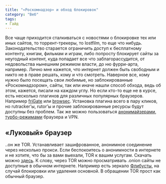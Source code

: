 ```yaml
---
title: "«Роскомнадзор» и обход блокировок"
category: "Веб"
tags:
- Гайд
---
```


Все чаще приходится сталкиваться с новостями о блокировке тех или иных сайтов, то торрент-трекеры, то lostfilm, то еще что нибудь. Законодательство старается ограничить доступ к бесплатному контенту, книгам, фильмам и играм, либо попросту блокирует сайты за неугодный контент, куда попадает все что заблагорассудится, от недовольства нынешним режимом власти, до ню фурри-арта, например. Лично мне кажется, что интернет должен быть свободным и никто не в праве решать, кому и что смотреть.
Наверное все, кому нужно было посещать свои любимые, но заблокированные «Роскомнадзором», сайты, так или иначе нашли способ обхода, ведь об этом, кажется, писали на каждом углу. Но если кто-то еще не в курсе, есть несколько плагинов для различных популярных браузеров. Например [friGate][1] или [browsec][2]. Установка плагина всего в пару кликов, но rutracker’ы, rutor’ы и прочие заблокированные ресурсы будут доступны без проблем. Так же можно пользоваться [анонимайзерами][3], [турбо-режимами][4] браузера и VPN.

<!-- more -->

## «Луковый» браузер

..он же TOR. Устанавливает зашифрованное, анонимное соединение через несколько прокси. Если беспокоитесь о анонимности в интернете и не хотите, что бы за вами выехали, TOR к вашим услугам. Скачать можно [здесь][5]. К слову, через TOR можно просматривать .onion сайты не доступные в обычном интернете. Например есть зеркало [Флибусты][6], на случай блокировки или удаления основной. В обращении TOR прост как обычный браузер.

[1]:    https://fri-gate.org/ru
[2]:    https://browsec.com/en/
[3]:    http://hideme.ru/
[4]:    https://chrome.google.com/webstore/detail/data-saver/pfmgfdlgomnbgkofeojodiodmgpgmkac
[5]:    https://www.torproject.org/projects/torbrowser.html.en
[6]:    http://flibustahezeous3.onion/